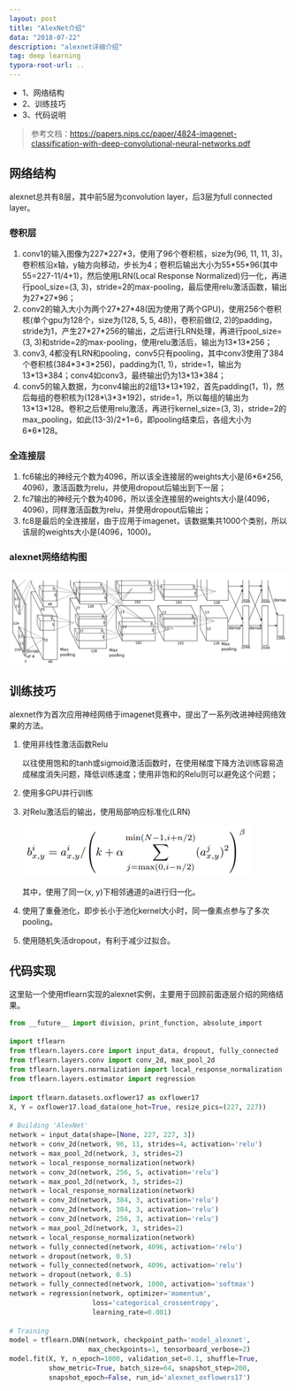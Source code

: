 ```yaml
---
layout: post
title: "AlexNet介绍"
data: "2018-07-22"
description: "alexnet详细介绍"
tag: deep learning
typora-root-url: ..
---
```


* 1、网络结构
* 2、训练技巧
* 3、代码说明

> 参考文档：https://papers.nips.cc/paper/4824-imagenet-classification-with-deep-convolutional-neural-networks.pdf

## 网络结构

alexnet总共有8层，其中前5层为convolution layer，后3层为full connected layer。

### 卷积层

1. conv1的输入图像为227\*227\*3，使用了96个卷积核，size为(96, 11, 11, 3)，卷积核沿x轴，y轴方向移动，步长为4；卷积后输出大小为55\*55\*96(其中55=227-11/4+1)，然后使用LRN(Local Response Normalized)归一化，再进行pool_size=(3, 3)，stride=2的max-pooling，最后使用relu激活函数，输出为27\*27*96；
2. conv2的输入大小为两个27\*27\*48(因为使用了两个GPU)，使用256个卷积核(单个gpu为128个，size为(128, 5, 5, 48))，卷积前做(2, 2)的padding，stride为1，产生27\*27*256的输出，之后进行LRN处理，再进行pool_size=(3, 3)和stride=2的max-pooling，使用relu激活后，输出为13\*13\*256；
3. conv3, 4都没有LRN和pooling，conv5只有pooling，其中conv3使用了384个卷积核(384\*3\*3\*256)，padding为(1, 1)，stride=1，输出为13\*13\*384；conv4如conv3，最终输出仍为13\*13\*384；
4. conv5的输入数据，为conv4输出的2组13\*13\*192，首先padding(1，1)，然后每组的卷积核为(128\*\3\*3\*192)，stride=1，所以每组的输出为13\*13\*128。卷积之后使用relu激活，再进行kernel_size=(3, 3)，stride=2的max_pooling，如此(13-3)/2+1=6，即pooling结束后，各组大小为6\*6\*128。

### 全连接层

1. fc6输出的神经元个数为4096，所以该全连接层的weights大小是(6\*6\*256, 4096)，激活函数为relu，并使用dropout后输出到下一层；
2. fc7输出的神经元个数为4096，所以该全连接层的weights大小是(4096，4096)，同样激活函数为relu，并使用dropout后输出；
3. fc8是最后的全连接层，由于应用于imagenet，该数据集共1000个类别，所以该层的weights大小是(4096，1000)。

### alexnet网络结构图

![1532267562601](images\posts\deeplearning\1532267562601.png)

## 训练技巧

alexnet作为首次应用神经网络于imagenet竞赛中，提出了一系列改进神经网络效果的方法。

1. 使用非线性激活函数Relu

   以往使用饱和的tanh或sigmoid激活函数时，在使用梯度下降方法训练容易造成梯度消失问题，降低训练速度；使用非饱和的Relu则可以避免这个问题；

2. 使用多GPU并行训练

3. 对Relu激活后的输出，使用局部响应标准化(LRN)

   ![1532268393105](images/posts/deeplearning/1532268393105.png)

   其中，使用了同一(x, y)下相邻通道的a进行归一化。

4. 使用了重叠池化，即步长小于池化kernel大小时，同一像素点参与了多次pooling。

5. 使用随机失活dropout，有利于减少过拟合。

## 代码实现

这里贴一个使用tflearn实现的alexnet实例，主要用于回顾前面逐层介绍的网络结果。

```python
from __future__ import division, print_function, absolute_import

import tflearn
from tflearn.layers.core import input_data, dropout, fully_connected
from tflearn.layers.conv import conv_2d, max_pool_2d
from tflearn.layers.normalization import local_response_normalization
from tflearn.layers.estimator import regression

import tflearn.datasets.oxflower17 as oxflower17
X, Y = oxflower17.load_data(one_hot=True, resize_pics=(227, 227))

# Building 'AlexNet'
network = input_data(shape=[None, 227, 227, 3])
network = conv_2d(network, 96, 11, strides=4, activation='relu')
network = max_pool_2d(network, 3, strides=2)
network = local_response_normalization(network)
network = conv_2d(network, 256, 5, activation='relu')
network = max_pool_2d(network, 3, strides=2)
network = local_response_normalization(network)
network = conv_2d(network, 384, 3, activation='relu')
network = conv_2d(network, 384, 3, activation='relu')
network = conv_2d(network, 256, 3, activation='relu')
network = max_pool_2d(network, 3, strides=2)
network = local_response_normalization(network)
network = fully_connected(network, 4096, activation='relu')
network = dropout(network, 0.5)
network = fully_connected(network, 4096, activation='relu')
network = dropout(network, 0.5)
network = fully_connected(network, 1000, activation='softmax')
network = regression(network, optimizer='momentum',
                     loss='categorical_crossentropy',
                     learning_rate=0.001)

# Training
model = tflearn.DNN(network, checkpoint_path='model_alexnet',
                    max_checkpoints=1, tensorboard_verbose=2)
model.fit(X, Y, n_epoch=1000, validation_set=0.1, shuffle=True,
          show_metric=True, batch_size=64, snapshot_step=200,
          snapshot_epoch=False, run_id='alexnet_oxflowers17')
```





